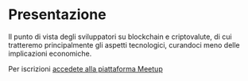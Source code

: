 # Presentazione
Il punto di vista degli sviluppatori su blockchain e criptovalute, di cui tratteremo principalmente gli aspetti tecnologici, curandoci meno delle implicazioni economiche.

Per iscrizioni [accedete alla piattaforma Meetup](https://www.meetup.com/it-IT/Blockchain-Devs-Milano/)